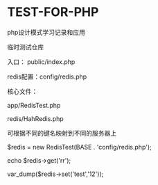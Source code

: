 ﻿# TEST-FOR-PHP
php设计模式学习记录和应用

临时测试仓库


入口： public/index.php

redis配置：config/redis.php


核心文件：

app/RedisTest.php

redis/HahRedis.php

可根据不同的键名映射到不同的服务器上

$redis = new RedisTest(BASE . 'config/redis.php');

echo $redis->get('rr');

var_dump($redis->set('test','12'));
